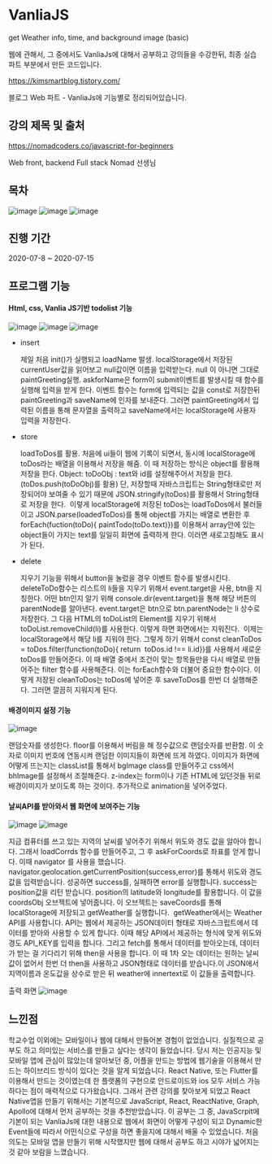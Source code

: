 # VanliaJS
get Weather info, time, and background image (basic)



웹에 관해서, 그 중에서도 VanliaJs에 대해서 공부하고 강의들을 수강한뒤, 최종 실습 파트 부분에서 만든 코드입니다.

https://kimsmartblog.tistory.com/

블로그 Web 파트 - VanliaJs에 기능별로 정리되어있습니다.


## 강의 제목 및 출처
https://nomadcoders.co/javascript-for-beginners

Web front, backend Full stack Nomad 선생님

## 목차

![image](https://user-images.githubusercontent.com/44837403/114271546-df54ca00-9a4c-11eb-97ad-5c9c9071c195.png)
![image](https://user-images.githubusercontent.com/44837403/114271548-e4197e00-9a4c-11eb-838d-bf1d0272e49d.png)
![image](https://user-images.githubusercontent.com/44837403/114271555-e8de3200-9a4c-11eb-9431-3cee3fa2c515.png)


## 진행 기간
2020-07-8 ~ 2020-07-15

## 프로그램 기능

#### Html, css, Vanlia JS기반 todolist 기능
![image](https://user-images.githubusercontent.com/44837403/114271437-4f168500-9a4c-11eb-8bc8-f4d8bf72cf1e.png)
![image](https://user-images.githubusercontent.com/44837403/114271447-5a69b080-9a4c-11eb-9955-d01a91d076c3.png)
![image](https://user-images.githubusercontent.com/44837403/114271452-635a8200-9a4c-11eb-9133-487ac2bb8d54.png)


- insert

  제일 처음 init()가 실행되고 loadName 발생. localStorage에서 저장된 currentUser값을 읽어보고 null값이면 이름을 입력받는다.
 null 이 아니면 그대로 paintGreeting실행. askforName은 form이 submit이벤트를 발생시킬 때 함수를 실행해 입력을 받게 한다. 이벤트 함수는 form에 입력되는 값을 const로 저장한뒤 paintGreeting과 saveName에 인자를 보내준다.
 그러면 paintGreeting에서 입력된 이름을 통해 문자열을 출력하고 saveName에서는 localStorage에 사용자 입력을 저장한다.

- store

  loadToDos를 활용. 처음에 ui들이 웹에 기록이 되면서, 동시에 localStorage에 toDos라는 배열을 이용해서 저장을 해줌.
이 때 저장하는 방식은 object를 활용해 저장을 한다. Object: toDoObj : text와 id를 설정해주어서 저장을 한다. (toDos.push(toDoObj)를 활용)
단, 저장할때 자바스크립트는 String형태로만 저장되어야 보여줄 수 있기 때문에 JSON.stringify(toDos)를 활용해서 String형태로 저장을 한다.
 이렇게 localStorage에 저장된 toDos는 loadToDos에서 불러들이고 JSON.parse(loadedToDos)를 통해 object를 가지는 배열로 변환한 후 forEach(fuction(toDo){ paintTodo(toDo.text)})를 이용해서 array안에 있는 object들이 가지는 text를 일일히 화면에 출력하게 한다.
이러면 새로고침해도 표시가 된다.
 
- delete

  지우기 기능을 위해서 button을 눌렀을 경우 이벤트 함수를 발생시킨다. deleteToDo함수는 리스트의 li들을 지우기 위해서 event.target을 사용, btn을 지칭한다. 어떤 btn인지 알기 위해 console.dir(event.target)을 통해 해당 버튼의 parentNode를 알아낸다.
event.target은 btn으로 btn.parentNode는 li 상수로 저장한다.
그 다음 HTML의 toDoList의 Element를 지우기 위해서 toDoList.removeChild(li)를 사용한다. 이렇게 하면 화면에서는 지워진다.
 이제는 localStorage에서 해당 li를 지워야 한다. 그렇게 하기 위해서 const cleanToDos = toDos.filter(function(toDo){ return 
toDos.id !== li.id})를 사용해서 새로운 toDos를 만들어준다. 이 때 배열 중에서 조건이 맞는 항목들만을 다시 배열로 만들어주는 filter 함수를 사용해준다. 이는 forEach함수와 더불어 중요한 함수이다. 이렇게 저장된 cleanToDos는 toDos에 넣어준 후 saveToDos를 한번 더 실행해준다. 그러면 깔끔히 지워지게 된다.



#### 배경이미지 설정 기능

![image](https://user-images.githubusercontent.com/44837403/114271463-71a89e00-9a4c-11eb-9297-51dd95f655a4.png)

 랜덤숫자를 생성한다. floor를 이용해서 버림을 해 정수값으로 랜덤숫자를 반환함. 이 숫자로 이미지 번호에 연동시켜 랜덤한 이미지들이 화면에 뜨게 하였다.
이미지가 화면에 어떻게 뜨는지는 classList를 통해서 bgImage class를 만들어주고 css에서 bhImage를 설정해서 조절해준다. z-index는 form이나 기존 HTML에 있던것들 뒤로 배경이미지가 보이도록 하는 것이다. 추가적으로 animation을 넣어주었다.

#### 날씨API를 받아와서 웹 화면에 보여주는 기능
![image](https://user-images.githubusercontent.com/44837403/114271491-94d34d80-9a4c-11eb-9c83-02a3493be0ed.png)
![image](https://user-images.githubusercontent.com/44837403/114271516-a7e61d80-9a4c-11eb-8567-c3d6009eec8a.png)


 지금 컴퓨터를 쓰고 있는 지역의 날씨를 넣어주기 위해서 위도와 경도 값을 알아야 합니다.
그래서 loadCorrds 함수를 만들어주고, 그 후 askForCoords로 좌표를 얻게 합니다. 이때 navigator 를 사용을 했습니다.
navigator.geolocation.getCurrentPosition(success,error)를 통해서 위도와 경도 값을 입력받습니다.
성공하면 success를, 실패하면 error를 실행합니다. success는 position값을 리턴 받습니다.
position의 latitude와 longitude를 활용합니다. 이 값을 coordsObj 오브젝트에 넣어줍니다. 이 오브젝트는 saveCoords를 통해 localStorage에 저장되고 getWeather를 실행합니다.
 getWeather에서는 Weather API를 사용합니다. API는 웹에서 제공하는 JSON데이터 형태로 자바스크립트에서 데이터를 받아와 사용할 수 있게 합니다.
 이때 해당 API에서 제공하는 형식에 맞게 위도와 경도 API_KEY를 입력을 합니다. 그리고 fetch를 통해서 데이터를 받아오는데, 데이터가 받는 걸 기다리기 위해 then을 사용을 합니다. 이 때 1차 오는 데이터는 원하는 날씨값이 없어서 한번 더 then을 사용하고 JSON형태로 데이터를 받습니다.이 JSON에서 지역이름과 온도값을 상수로 받은 뒤 <span>weather에 innertext로 이 값들을 출력합니다.

출력 화면 
![image](https://user-images.githubusercontent.com/44837403/114271533-c5b38280-9a4c-11eb-98c0-53f28d7eb6fa.png)



## 느낀점

학교수업 이외에는 모바일이나 웹에 대해서 만들어본 경험이 없었습니다. 실질적으로 공부도 하고 의미있는 서비스를 만들고 싶다는 생각이 들었습니다.
당시 저는 인공지능 및 모바일 앱에 관심이 많았는데 알아보던 중, 어플을 만드는 방법에 웹기술을 이용해서 만드는 하이브리드 방식이 있다는 것을
알게 되었습니다. React Native, 또는 Flutter를 이용해서 만드는 것이였는데 한 플랫폼의 구현으로 안드로이드와 ios 모두 서비스 가능하다는 점이
매력적으로 다가왔습니다. 그래서 관련 강의를 찾아보게 되었고 React Native앱을 만들기 위해서는 기본적으로 JavaScript, React, ReactNative, Graph, Apollo에 대해서 먼저 공부하는 것을 추천받았습니다. 이 공부는 그 중, JavaScrpit에 기본이 되는 VanliaJs에 대한 내용으로 웹에서 화면이 어떻게 구성이
되고 Dynamic한 Event들에 따라서 어떤식으로 구성을 하면 좋을지에 대해서 배울 수 있었습니다. 처음 의도는 모바일 앱을 만들기 위해 시작했지만
웹에 대해서 공부도 하고 시야가 넓어지는 것 같아 보람을 느꼈습니다.






